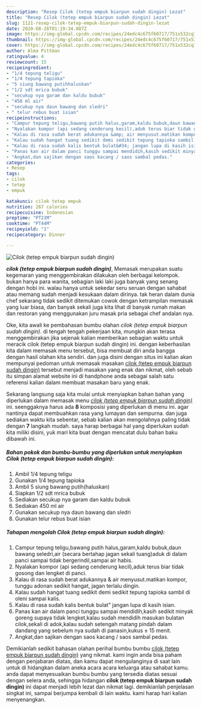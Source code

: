 ```yaml
---
description: "Resep Cilok (tetep empuk biarpun sudah dingin) Lezat"
title: "Resep Cilok (tetep empuk biarpun sudah dingin) Lezat"
slug: 1121-resep-cilok-tetep-empuk-biarpun-sudah-dingin-lezat
date: 2020-08-26T01:19:34.887Z
image: https://img-global.cpcdn.com/recipes/24edc4c675f60717/751x532cq70/cilok-tetep-empuk-biarpun-sudah-dingin-foto-resep-utama.jpg
thumbnail: https://img-global.cpcdn.com/recipes/24edc4c675f60717/751x532cq70/cilok-tetep-empuk-biarpun-sudah-dingin-foto-resep-utama.jpg
cover: https://img-global.cpcdn.com/recipes/24edc4c675f60717/751x532cq70/cilok-tetep-empuk-biarpun-sudah-dingin-foto-resep-utama.jpg
author: Alma Pittman
ratingvalue: 4
reviewcount: 15
recipeingredient:
- "1/4 tepung teligu"
- "1/4 tepung tapioka"
- "5 siung bawang putihhaluskan"
- "1/2 sdt mrica bubuk"
- "secukup nya garam dan kaldu bubuk"
- "450 ml air"
- "secukup nya daun bawang dan sledri"
- " telur rebus buat isian"
recipeinstructions:
- "Campur tepung teligu,bawang putih halus,garam,kaldu bubuk,daun bawang seledri,air (secara bertahap jagan sekali tuang)aduk di dalam panci sampai tidak bergerindil,sampai air habis."
- "Nyalakan kompor (api sedang cenderung kecil),aduk terus biar tidak gosong dan lengket di panci."
- "Kalau di rasa sudah berat adukannya &amp; air menyusut.matikan kompor, tunggu adonan sedikit hangat, jagan terlalu dingin."
- "Kalau sudah hangat tuang sedikit demi sedikit tepung tapioka sambil di oleni sampai kalis."
- "Kalau di rasa sudah kalis bentuk bulat&#34; jangan lupa di kasih isian."
- "Panas kan air dalam panci tunggu sampai mendidih,kasih sedikit minyak goreng supaya tidak lengket,kalau sudah mendidih masukan bulatan cilok,sekali di adok,kalau sudah setengah matang pindah dalam dandang yang sebelum nya sudah di panasin,kukus ± 15 menit."
- "Angkat,dan sajikan dengan saos kacang / saos sambal pedas."
categories:
- Resep
tags:
- cilok
- tetep
- empuk

katakunci: cilok tetep empuk 
nutrition: 267 calories
recipecuisine: Indonesian
preptime: "PT23M"
cooktime: "PT44M"
recipeyield: "1"
recipecategory: Dinner

---
```



![Cilok (tetep empuk biarpun sudah dingin)](https://img-global.cpcdn.com/recipes/24edc4c675f60717/751x532cq70/cilok-tetep-empuk-biarpun-sudah-dingin-foto-resep-utama.jpg)

<b><i>cilok (tetep empuk biarpun sudah dingin)</i></b>, Memasak merupakan suatu kegemaran yang menggembirakan dilakukan oleh berbagai kelompok. bukan hanya para wanita, sebagian laki laki juga banyak yang senang dengan hobi ini. walau hanya untuk sekedar seru seruan dengan sahabat atau memang sudah menjadi kesukaan dalam dirinya. tak heran dalam dunia chef sekarang tidak sedikit ditemukan cowok dengan ketrampilan memasak yang luar biasa, dan banyak sekali juga kita lihat di banyak rumah makan dan restoran yang menggunakan juru masak pria sebagai chef andalan nya.



Oke, kita awali ke pembahasan bumbu olahan <i>cilok (tetep empuk biarpun sudah dingin)</i>. di tengah tengah pekerjaan kita, mungkin akan terasa menggembirakan jika sejenak kalian memberikan sebagian waktu untuk meracik cilok (tetep empuk biarpun sudah dingin) ini. dengan keberhasilan kita dalam memasak menu tersebut, bisa membuat diri anda bangga dengan hasil olahan kita sendiri. dan juga disini dengan situs ini kalian akan mempunyai pedoman untuk memasak masakan <u>cilok (tetep empuk biarpun sudah dingin)</u> tersebut menjadi masakan yang enak dan nikmat, oleh sebab itu simpan alamat website ini di handphone anda sebagai salah satu referensi kalian dalam membuat masakan baru yang enak.


Sekarang langsung saja kita mulai untuk menyiapkan bahan bahan yang diperlukan dalam memasak menu <u><i>cilok (tetep empuk biarpun sudah dingin)</i></u> ini. seenggaknya harus ada <b>8</b> komposisi yang diperlukan di menu ini. agar nantinya dapat membuahkan rasa yang lumayan dan sempurna. dan juga sediakan waktu kita sebentar, sebab kalian akan mengolahnya paling tidak dengan <b>7</b> langkah mudah. saya harap berbagai hal yang diperlukan sudah kita miliki disini, yuk mari kita buat dengan mencatat dulu bahan baku dibawah ini.

<!--inarticleads1-->

##### Bahan pokok dan bumbu-bumbu yang diperlukan untuk menyiapkan Cilok (tetep empuk biarpun sudah dingin):

1. Ambil 1/4 tepung teligu
1. Gunakan 1/4 tepung tapioka
1. Ambil 5 siung bawang putih(haluskan)
1. Siapkan 1/2 sdt mrica bubuk
1. Sediakan secukup nya garam dan kaldu bubuk
1. Sediakan 450 ml air
1. Gunakan secukup nya daun bawang dan sledri
1. Gunakan  telur rebus buat isian




<!--inarticleads2-->

##### Tahapan mengolah Cilok (tetep empuk biarpun sudah dingin):

1. Campur tepung teligu,bawang putih halus,garam,kaldu bubuk,daun bawang seledri,air (secara bertahap jagan sekali tuang)aduk di dalam panci sampai tidak bergerindil,sampai air habis.
1. Nyalakan kompor (api sedang cenderung kecil),aduk terus biar tidak gosong dan lengket di panci.
1. Kalau di rasa sudah berat adukannya &amp; air menyusut.matikan kompor, tunggu adonan sedikit hangat, jagan terlalu dingin.
1. Kalau sudah hangat tuang sedikit demi sedikit tepung tapioka sambil di oleni sampai kalis.
1. Kalau di rasa sudah kalis bentuk bulat&#34; jangan lupa di kasih isian.
1. Panas kan air dalam panci tunggu sampai mendidih,kasih sedikit minyak goreng supaya tidak lengket,kalau sudah mendidih masukan bulatan cilok,sekali di adok,kalau sudah setengah matang pindah dalam dandang yang sebelum nya sudah di panasin,kukus ± 15 menit.
1. Angkat,dan sajikan dengan saos kacang / saos sambal pedas.




Demikianlah sedikit bahasan olahan perihal bumbu bumbu <u>cilok (tetep empuk biarpun sudah dingin)</u> yang nikmat. kami ingin anda bisa paham dengan penjabaran diatas, dan kamu dapat mengulanginya di saat lain untuk di hidangkan dalam aneka acara acara keluarga atau sahabat kamu. anda dapat menyesuaikan bumbu bumbu yang tersedia diatas sesuai dengan selera anda, sehingga hidangan <b>cilok (tetep empuk biarpun sudah dingin)</b> ini dapat menjadi lebih lezat dan nikmat lagi. demikianlah penjelasan singkat ini, sampai berjumpa kembali di lain waktu. kami harap hari kalian menyenangkan.
